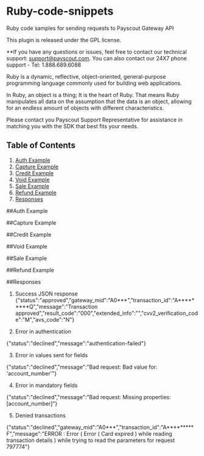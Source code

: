 # Ruby-code-snippets
Ruby code samples for sending requests to Payscout Gateway API 

This plugin is released under the GPL license.

**If you have any questions or issues, feel free to contact our technical support: support@payscout.com. You can also contact our 24X7 phone support - Tel: 1.888.689.6088

Ruby is a dynamic, reflective, object-oriented, general-purpose programming language commonly used for building web applications.

In Ruby, an object is a thing; It is the heart of Ruby. That means Ruby manipulates all data on the assumption that the data is an object, allowing for an endless amount of objects with different characteristics.

Please contact you Payscout Support Representative for assistance in matching you with the SDK that best fits your needs.

## Table of Contents

1. [Auth Example](#auth)
1. [Capture Example](#capture)
1. [Credit Example](#credit)
1. [Void Example](#void)
1. [Sale Example](#sale)
1. [Refund Example](#refund)
1. [Responses](#responses)

##Auth Example

##Capture Example

##Credit Example

##Void Example

##Sale Example

##Refund Example

##Responses

1. Success JSON response
{"status":"approved","gateway_mid":"A0***","transaction_id":"A*********Q","message":"Transaction approved","result_code":"000","extended_info":"<token></token>","cvv2_verification_code":"M","avs_code":"N"}

2. Error in authentication

{"status":"declined","message":"authentication-failed"}

3. Error in values sent for fields

{"status":"declined","message":"Bad request: Bad value for: 'account_number'"}

4. Error in mandatory fields

{"status":"declined","message":"Bad request: Missing properties: [account_number]"}

5. Denied transactions

{"status":"declined","gateway_mid":"A0***","transaction_id":"A*********F","message":"ERROR : Error ( Error ( Card expired ) while reading transaction details ) while trying to read the parameters for request 797774"}

